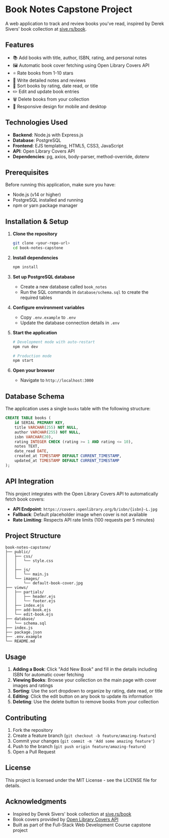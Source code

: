 # Book Notes Capstone Project

A web application to track and review books you've read, inspired by Derek Sivers' book collection at [sive.rs/book](https://sive.rs/book).

## Features

- 📚 Add books with title, author, ISBN, rating, and personal notes
- 🖼️ Automatic book cover fetching using Open Library Covers API
- ⭐ Rate books from 1-10 stars
- 📝 Write detailed notes and reviews
- 🔄 Sort books by rating, date read, or title
- ✏️ Edit and update book entries
- 🗑️ Delete books from your collection
- 📱 Responsive design for mobile and desktop

## Technologies Used

- **Backend**: Node.js with Express.js
- **Database**: PostgreSQL
- **Frontend**: EJS templating, HTML5, CSS3, JavaScript
- **API**: Open Library Covers API
- **Dependencies**: pg, axios, body-parser, method-override, dotenv

## Prerequisites

Before running this application, make sure you have:

- Node.js (v14 or higher)
- PostgreSQL installed and running
- npm or yarn package manager

## Installation & Setup

1. **Clone the repository**
   ```bash
   git clone <your-repo-url>
   cd book-notes-capstone
   ```

2. **Install dependencies**
   ```bash
   npm install
   ```

3. **Set up PostgreSQL database**
   - Create a new database called `book_notes`
   - Run the SQL commands in `database/schema.sql` to create the required tables

4. **Configure environment variables**
   - Copy `.env.example` to `.env`
   - Update the database connection details in `.env`

5. **Start the application**
   ```bash
   # Development mode with auto-restart
   npm run dev
   
   # Production mode
   npm start
   ```

6. **Open your browser**
   - Navigate to `http://localhost:3000`

## Database Schema

The application uses a single `books` table with the following structure:

```sql
CREATE TABLE books (
    id SERIAL PRIMARY KEY,
    title VARCHAR(255) NOT NULL,
    author VARCHAR(255) NOT NULL,
    isbn VARCHAR(20),
    rating INTEGER CHECK (rating >= 1 AND rating <= 10),
    notes TEXT,
    date_read DATE,
    created_at TIMESTAMP DEFAULT CURRENT_TIMESTAMP,
    updated_at TIMESTAMP DEFAULT CURRENT_TIMESTAMP
);
```

## API Integration

This project integrates with the Open Library Covers API to automatically fetch book covers:

- **API Endpoint**: `https://covers.openlibrary.org/b/isbn/{isbn}-L.jpg`
- **Fallback**: Default placeholder image when cover is not available
- **Rate Limiting**: Respects API rate limits (100 requests per 5 minutes)

## Project Structure

```
book-notes-capstone/
├── public/
│   ├── css/
│   │   └── style.css
│   │   
│   ├── js/
│   │   └── main.js
│   └── images/
│       └── default-book-cover.jpg
├── views/
│   ├── partials/
│   │   ├── header.ejs
│   │   └── footer.ejs
│   ├── index.ejs
│   ├── add-book.ejs
│   └── edit-book.ejs
├── database/
│   └── schema.sql
├── index.js
├── package.json
├── .env.example
└── README.md
```

## Usage

1. **Adding a Book**: Click "Add New Book" and fill in the details including ISBN for automatic cover fetching
2. **Viewing Books**: Browse your collection on the main page with cover images and ratings
3. **Sorting**: Use the sort dropdown to organize by rating, date read, or title
4. **Editing**: Click the edit button on any book to update its information
5. **Deleting**: Use the delete button to remove books from your collection

## Contributing

1. Fork the repository
2. Create a feature branch (`git checkout -b feature/amazing-feature`)
3. Commit your changes (`git commit -m 'Add some amazing feature'`)
4. Push to the branch (`git push origin feature/amazing-feature`)
5. Open a Pull Request

## License

This project is licensed under the MIT License - see the LICENSE file for details.

## Acknowledgments

- Inspired by Derek Sivers' book collection at [sive.rs/book](https://sive.rs/book)
- Book covers provided by [Open Library Covers API](https://openlibrary.org/dev/docs/api/covers)
- Built as part of the Full-Stack Web Development Course capstone project 
